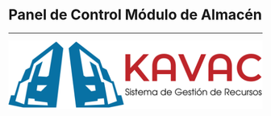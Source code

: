 # Panel de Control Módulo de Almacén
***********************************

![Screenshot](../img/logokavac.png#imagen)